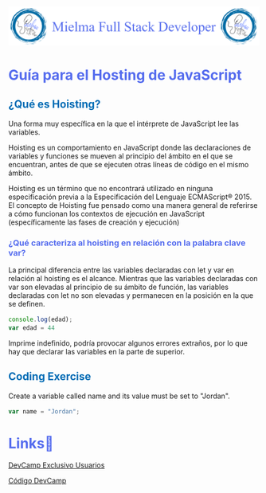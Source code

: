 ![Logo Mielma](Logo/Logo_Encabezado.png)

# <b><font color="#556CEE">Guía para el Hosting de JavaScript</font></b>

## <b><font color="#006cb5">¿Qué es Hoisting?</font></b>

Una forma muy específica en la que el intérprete de JavaScript lee las variables.

Hoisting es un comportamiento en JavaScript donde las declaraciones de variables y funciones se mueven al principio del ámbito en el que se encuentran, antes de que se ejecuten otras líneas de código en el mismo ámbito.

Hoisting es un término que no encontrará utilizado en ninguna especificación previa a la Especificación del Lenguaje ECMAScript® 2015. El concepto de Hoisting fue pensado como una manera general de referirse a cómo funcionan los contextos de ejecución en JavaScript (específicamente las fases de creación y ejecución)

### <font color="#556CEE">¿Qué caracteriza al hoisting en relación con la palabra clave var?</font>

La principal diferencia entre las variables declaradas con let y var en relación al hoisting es el alcance. Mientras que las variables declaradas con var son elevadas al principio de su ámbito de función, las variables declaradas con let no son elevadas y permanecen en la posición en la que se definen.
```js
console.log(edad);
var edad = 44
```
Imprime indefinido, podría provocar algunos errores extraños, por lo que hay que declarar las variables en la parte de superior.

## <b><font color="#006cb5">Coding Exercise</font></b>
Create a variable called name and its value must be set to "Jordan".
```js
var name = "Jordan";
```

# <b><font color="#556CEE">Links🔗</font></b>

[DevCamp Exclusivo Usuarios](https://basque.devcamp.com/pt-full-stack-development-javascript-python-react/guide/guide-javascript-hoisting)

[Código DevCamp](https://github.com/rails-camp/javascript-programming/blob/179cd0b3441bc8b69a0770c0bc8c42f102325770/section_b_08_comments.js)